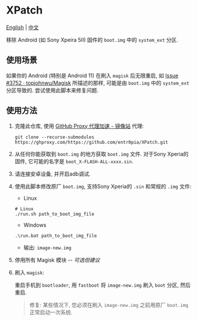 # XPatch

[English](https://github.com/entr0pia/XPatch#readme) | [中文](https://github.com/entr0pia/XPatch/blob/master/readme_zh.md)

移除 Android (如 Sony Xpeira 5II) 固件的 ```boot.img``` 中的 ```system_ext``` 分区.

## 使用场景

如果你的 Android (特别是 Android 11) 在刷入 ```magisk``` 后无限重启, 如 [Issue #3752 · topjohnwu/Magisk](https://github.com/topjohnwu/Magisk/issues/3752) 所描述的那样, 可能是由 ```boot.img``` 中的 ```system_ext``` 分区导致的. 尝试使用此脚本来修复问题.

## 使用方法

1. 克隆此仓库, 使用 [GitHub Proxy 代理加速 - 镜像站](https://ghproxy.com/) 代理:
    ```shell
    git clone --recurse-submodules https://ghproxy.com/https://github.com/entr0pia/XPatch.git
    ```

2. 从任何你能获取到 ```boot.img``` 的地方获取 ```boot.img``` 文件. 对于Sony Xperia的固件, 它可能的名字是 ```boot_X-FLASH-ALL-xxxx.sin```.

3. 请连接安卓设备, 并开启adb调试.

4. 使用此脚本修改原厂 ```boot.img```, 支持Sony Xperia的 ```.sin``` 和常规的 ```.img``` 文件:
    - Linux
    ```shell
    # Linux
    ./run.sh path_to_boot_img_file
    ```

    - Windows
    ```
    .\run.bat path_to_boot_img_file
    ```
    
    - 输出: ```image-new.img```

5. 停用所有 Magisk 模块 --  *可选但建议*

6. 刷入 ```magisk```:

    重启手机到 ```bootloader```, 用 ```fastboot``` 将 ```image-new.img``` 刷入 ```boot``` 分区, 然后重启.
    > 修复: 某些情况下, 您必须在刷入 ```image-new.img``` 之前用原厂 ```boot.img``` 正常启动一次系统.

